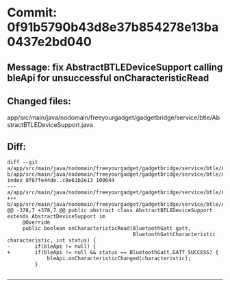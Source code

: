 # Commit: 0f91b5790b43d8e37b854278e13ba0437e2bd040
## Message: fix AbstractBTLEDeviceSupport calling bleApi for unsuccessful onCharacteristicRead
## Changed files:
app/src/main/java/nodomain/freeyourgadget/gadgetbridge/service/btle/AbstractBTLEDeviceSupport.java

## Diff:
```
diff --git a/app/src/main/java/nodomain/freeyourgadget/gadgetbridge/service/btle/AbstractBTLEDeviceSupport.java b/app/src/main/java/nodomain/freeyourgadget/gadgetbridge/service/btle/AbstractBTLEDeviceSupport.java
index 8f87fe44de..c8e61b2e13 100644
--- a/app/src/main/java/nodomain/freeyourgadget/gadgetbridge/service/btle/AbstractBTLEDeviceSupport.java
+++ b/app/src/main/java/nodomain/freeyourgadget/gadgetbridge/service/btle/AbstractBTLEDeviceSupport.java
@@ -378,7 +378,7 @@ public abstract class AbstractBTLEDeviceSupport extends AbstractDeviceSupport im
     @Override
     public boolean onCharacteristicRead(BluetoothGatt gatt,
                                         BluetoothGattCharacteristic characteristic, int status) {
-        if(bleApi != null) {
+        if(bleApi != null && status == BluetoothGatt.GATT_SUCCESS) {
             bleApi.onCharacteristicChanged(characteristic);
         }
 
```
-----------------------------------
